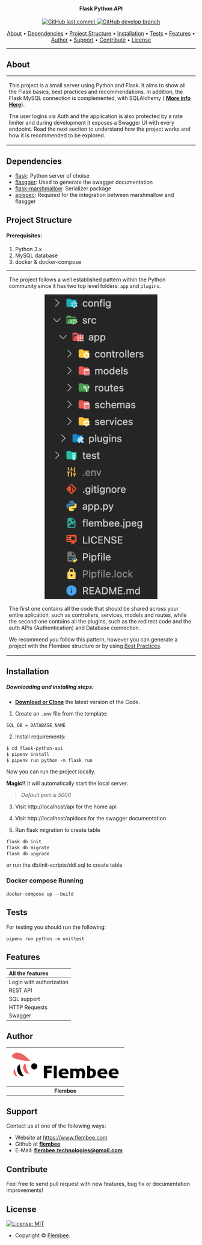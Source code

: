 <h4 align="center">Flask Python API</h4>

<p align="center">
    <a href="https://github.com/flembee/flask-python-api/tree/main">
    <img src="https://img.shields.io/badge/Last%20Commit-December-green?style=flat-square&logo=github&logoColor=white"
         alt="GitHub last commit">
    <a href="https://github.com/flembee/flask-python-api/tree/develop">
    <img src="https://img.shields.io/badge/Open%20pull%20requests-0-blue?style=flat-square&logo=github&logoColor=whit"
         alt="GitHub develop branch">
</p>
      
<p align="center">
  <a href="#about">About</a> •
  <a href="#dependencies">Dependencies</a> •
  <a href="#structure">Project Structure</a> •
  <a href="#installation">Installation</a> •
  <a href="#tests">Tests</a> •
  <a href="#features">Features</a> •
  <a href="#author">Author</a> •
  <a href="#support">Support</a> •
  <a href="#contribute">Contribute</a> •
  <a href="#license">License</a>
</p>

---

## About

<table>
<tr>
<td>
  
This project is a small server using Python and Flask. It aims to show all the Flask basics, best practices and recommendations. In addition, the Flask MySQL connection is complemented, with SQLAlchemy ( **[More info Here](https://www.sqlalchemy.org/)**).

The user logins via Auth and the application is also protected by a rate limiter and during development it exposes a Swagger UI with every endpoint. Read the next section to understand how the project works and how it is recommended to be explored.

</td>
</tr>
</table>

## Dependencies

- [flask](https://palletsprojects.com/p/flask/): Python server of choise
- [flasgger](https://github.com/flasgger/flasgger): Used to generate the swagger documentation
- [flask-marshmallow](https://flask-marshmallow.readthedocs.io/en/latest/): Serializer package
- [apispec](https://apispec.readthedocs.io/en/latest/): Required for the integration between marshmallow and flasgger

## Project Structure

#### Prerequisites:

1. Python 3.x
2. MySQL database
3. docker & docker-compose

<table>
<tr>
<td>
  
The project follows a well established pattern within the Python community since it has two top level folders: `app` and `plugins`.

<p style="text-align:center">
  <img src="./structure.png" alt="project structure" width=300>
</p>

The first one contains all the code that should be shared across your entire aplication, such as controllers, services, models and routes, while the second one contains all the plugins, such as the redirect code and the auth APIs (Authentication) and Database connection.

We recommend you follow this pattern, however you can generate a project with the Flembee structure or by using [Best Practices](https://auth0.com/blog/best-practices-for-flask-api-development/).

</td>
</tr>
</table>

## Installation

##### Downloading and installing steps:
* **[Download or Clone](https://github.com/flembee/flask-python-api.git)** the latest version of the Code.

1. Create an `.env` file from the template:

```console
SQL_DB = DATABASE_NAME
```

2. Install requirements:

```console
$ cd flask-python-api
$ pipenv install
$ pipenv run python -m flask run
```

Now you can run the project locally.

 **Magic!!** it will automatically start the local server. 
 > *Default port is 5000*

3. Visit http://localhost/api for the home api

4. Visit http://localhost/apidocs for the swagger documentation

5. Run flask migration to create table

```console
flask db init
flask db migrate
flask db upgrade
```
or run the db/init-scripts/ddl.sql to create table

### Docker compose Running

```console
docker-compose up --build
```
## Tests

For testing you should run the following:

```console
pipenv run python -m unittest
```

## Features

| All the features|
| :------------- | 
| Login with authorization|
| REST API|
| SQL support |
| HTTP Requests|
| Swagger|

## Author

| [![Flembee](./flembee.jpeg)](https://www.flembee.com) 	|
|:---------------------------------------------------------------------------------------------------------:	|
|                                            **Flembee**                                            	|

## Support

Contact us at one of the following ways:

- Website at https://www.flembee.com
- Github at **[flembee](https://github.com/flembee)**
- E-Mail: **flembee.technologies@gmail.com**

## Contribute

Feel free to send pull request with new features, bug fix or documentation improvements!

## License

[![License: MIT](https://img.shields.io/badge/license-MIT-green)](https://github.com/flembee/basic-form/blob/main/LICENSE)

- Copyright © [Flembee](https://www.flembee.com).
